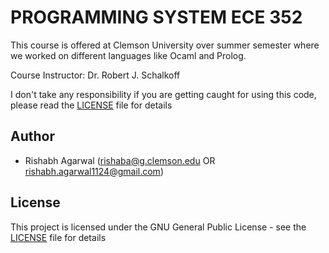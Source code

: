 # PROGRAMMING SYSTEM ECE 352

This course is offered at Clemson University over summer semester where we worked on different languages like Ocaml and Prolog.

Course Instructor: Dr. Robert J. Schalkoff

I don't take any responsibility if you are getting caught for using this code, please read the [LICENSE](https://github.com/rishabh-agarwal/Programming-System-ECE-352/blob/master/LICENSE) file for details

## Author
- Rishabh Agarwal (rishaba@g.clemson.edu OR rishabh.agarwal1124@gmail.com)

## License
This project is licensed under the GNU General Public License - see the [LICENSE](https://github.com/rishabh-agarwal/Programming-System-ECE-352/blob/master/LICENSE) file for details
